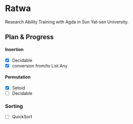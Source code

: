 # Ratwa

Research Ability Training with Agda in Sun Yat-sen University.

## Plan & Progress

#### Insertion

- [x] Decidable
- [x] conversion from/to List.Any

#### Permutation

- [x] Setoid
- [ ] Decidable

### Sorting

- [ ] QuickSort

